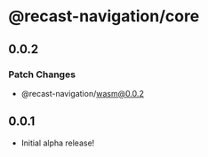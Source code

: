 # @recast-navigation/core

## 0.0.2

### Patch Changes

- @recast-navigation/wasm@0.0.2

## 0.0.1

- Initial alpha release!
